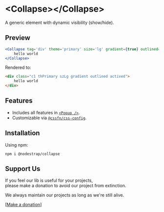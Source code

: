 # &lt;Collapse&gt;&lt;/Collapse&gt;
A generic element with dynamic visibility (show/hide).

## Preview

```jsx
<Collapse tag='div' theme='primary' size='lg' gradient={true} outlined={true} active={true} >
    hello world
</Collapse>
```
Rendered to:
```html
<div class="c1 thPrimary szLg gradient outlined actived">
    hello world
</div>
```

## Features
* Includes all features in [`<Popup />`](https://www.npmjs.com/package/@nodestrap/popup).
* Customizable via [`@cssfn/css-config`](https://www.npmjs.com/package/@cssfn/css-config).

## Installation

Using npm:
```
npm i @nodestrap/collapse
```

## Support Us

If you feel our lib is useful for your projects,  
please make a donation to avoid our project from extinction.

We always maintain our projects as long as we're still alive.

[[Make a donation](https://ko-fi.com/heymarco)]
